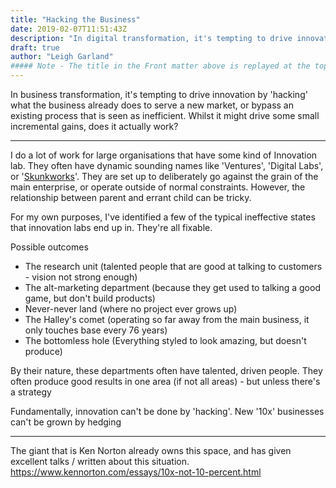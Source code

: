 ```yaml
---
title: "Hacking the Business"
date: 2019-02-07T11:51:43Z
description: "In digital transformation, it's tempting to drive innovation by 'hacking' what the business already does - but to serve a new market, or bypass an existing process that is seen as inefficient. Whilst it might drive some small incremental gains, does it actually work?"
draft: true
author: "Leigh Garland"
##### Note - The title in the Front matter above is replayed at the top of the rendered article
---
```


In business transformation, it's tempting to drive innovation by 'hacking' what the business already does to serve a new market, or bypass an existing process that is seen as inefficient. Whilst it might drive some small incremental gains, does it actually work?

----

I do a lot of work for large organisations that have some kind of Innovation lab. They often have dynamic sounding names like 'Ventures', 'Digital Labs', or '[Skunkworks](http://archive.fortune.com/magazines/fortune/fortune_archive/2000/03/06/275258/index.htm)'. They are set up to deliberately go against the grain of the main enterprise, or operate outside of normal constraints. However, the relationship between parent and errant child can be tricky.

For my own purposes, I've identified a few of the typical ineffective states that innovation labs end up in. They're all fixable.

Possible outcomes

* The research unit (talented people that are good at talking to customers - vision not strong enough)
* The alt-marketing department (because they get used to talking a good game, but don't build products)
* Never-never land (where no project ever grows up)
* The Halley's comet (operating so far away from the main business, it only touches base every 76 years)
* The bottomless hole (Everything styled to look amazing, but doesn't produce)

By their nature, these departments often have talented, driven people. They often produce good results in one area (if not all areas) - but unless there's a strategy

Fundamentally, innovation can't be done by 'hacking'. New '10x' businesses can't be grown by hedging



---

The giant that is Ken Norton already owns this space, and has given excellent talks / written about this situation. https://www.kennorton.com/essays/10x-not-10-percent.html